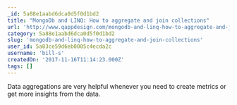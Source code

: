 ```yaml
---
_id: 5a88e1aabd6dca0d5f0d1bd2
title: "MongoDb and LINQ: How to aggregate and join collections"
url: 'http://www.qappdesign.com/mongodb-and-linq-how-to-aggregate-and-join-collections/'
category: 5a88e1aabd6dca0d5f0d1bd2
slug: 'mongodb-and-linq-how-to-aggregate-and-join-collections'
user_id: 5a83ce59d6eb0005c4ecda2c
username: 'bill-s'
createdOn: '2017-11-16T11:14:23.000Z'
tags: []
---
```


Data aggregations are very helpful whenever you need to create metrics or get more insights from the data. 
